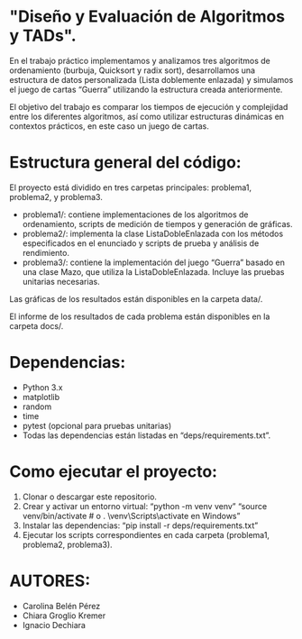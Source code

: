 # "Diseño y Evaluación de Algoritmos y TADs".


En el trabajo práctico implementamos y
analizamos tres algoritmos de ordenamiento
(burbuja, Quicksort y radix sort),
desarrollamos una estructura de datos
personalizada (Lista doblemente enlazada) y
simulamos el juego de cartas “Guerra”
utilizando la estructura creada
anteriormente. 

El objetivo del trabajo es comparar los tiempos de ejecución y complejidad entre los diferentes algoritmos, así como utilizar estructuras dinámicas en contextos prácticos, en este caso un juego de cartas.


# Estructura general del código:

El proyecto está dividido en tres carpetas
principales: problema1, problema2, y
problema3.

- problema1/: contiene implementaciones de
los algoritmos de ordenamiento, scripts de
medición de tiempos y generación de gráficas.
- problema2/: implementa la clase
ListaDobleEnlazada con los métodos
especificados en el enunciado y scripts de
prueba y análisis de rendimiento.
- problema3/: contiene la implementación del 
juego “Guerra” basado en una clase Mazo, que
utiliza la ListaDobleEnlazada. Incluye las
pruebas unitarias necesarias.

Las gráficas de los resultados están
disponibles en la carpeta data/.

El informe de los resultados de cada problema
están disponibles en la carpeta docs/.


# Dependencias:

- Python 3.x
- matplotlib
- random
- time
- pytest (opcional para pruebas unitarias)
- Todas las dependencias están listadas en “deps/requirements.txt”.


# Como ejecutar el proyecto:

1. Clonar o descargar este repositorio.
2. Crear y activar un entorno virtual:
   	“python -m venv venv”
   	“source venv/bin/activate  # o .
	\venv\Scripts\activate en Windows”
3. Instalar las dependencias:
   	“pip install -r deps/requirements.txt”
4. Ejecutar los scripts correspondientes en
cada carpeta (problema1, problema2,
problema3).


# AUTORES:
 
- Carolina Belén Pérez
- Chiara Groglio Kremer
- Ignacio Dechiara